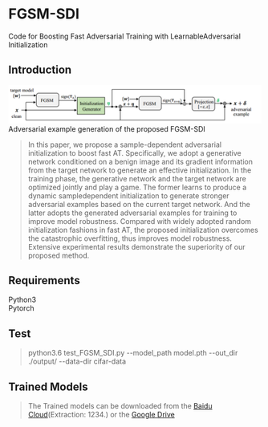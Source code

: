 # FGSM-SDI
Code for Boosting Fast Adversarial Training with LearnableAdversarial Initialization
## Introduction
![Adversarial example generation of the proposed FGSM-SDI](/imgs/pipeline.PNG)
Adversarial example generation of the proposed FGSM-SDI
> In this paper, we propose a sample-dependent adversarial initialization to boost fast AT. Specifically, we adopt a generative network conditioned on a benign image and its gradient information from the target network to generate an effective initialization. In the training phase, the generative network and the target network are optimized jointly and play a game. The former learns to produce a dynamic sampledependent initialization to generate stronger adversarial examples based on the current target network. And the latter adopts the generated adversarial examples for training to improve model robustness. Compared with widely adopted random initialization fashions in fast AT, the proposed initialization overcomes the catastrophic overfitting, thus improves model robustness. Extensive experimental results demonstrate the superiority of our proposed method.
## Requirements
Python3 </br>
Pytorch </br>
## Test
> python3.6 test_FGSM_SDI.py --model_path model.pth --out_dir ./output/ --data-dir cifar-data
## Trained Models
> The Trained models can be downloaded from the [Baidu Cloud](https://pan.baidu.com/s/1ZEv-7gSEI4gi64PvCnM3ww)(Extraction: 1234.) or the [Google Drive](https://drive.google.com/drive/folders/1972Yhxte4318qbpllyul5dVmvo-VpWVW?usp=sharing)
